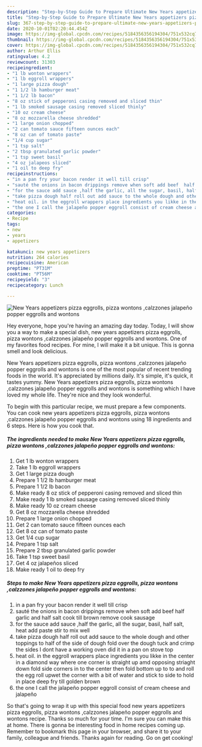 ```yaml
---
description: "Step-by-Step Guide to Prepare Ultimate New Years appetizers pizza eggrolls, pizza wontons ,calzzones jalapeño popper eggrolls and wontons"
title: "Step-by-Step Guide to Prepare Ultimate New Years appetizers pizza eggrolls, pizza wontons ,calzzones jalapeño popper eggrolls and wontons"
slug: 367-step-by-step-guide-to-prepare-ultimate-new-years-appetizers-pizza-eggrolls-pizza-wontons-calzzones-jalapeno-popper-eggrolls-and-wontons
date: 2020-10-01T02:20:44.454Z
image: https://img-global.cpcdn.com/recipes/5184356356194304/751x532cq70/new-years-appetizers-pizza-eggrolls-pizza-wontons-calzzones-jalapeno-popper-eggrolls-and-wontons-recipe-main-photo.jpg
thumbnail: https://img-global.cpcdn.com/recipes/5184356356194304/751x532cq70/new-years-appetizers-pizza-eggrolls-pizza-wontons-calzzones-jalapeno-popper-eggrolls-and-wontons-recipe-main-photo.jpg
cover: https://img-global.cpcdn.com/recipes/5184356356194304/751x532cq70/new-years-appetizers-pizza-eggrolls-pizza-wontons-calzzones-jalapeno-popper-eggrolls-and-wontons-recipe-main-photo.jpg
author: Arthur Ellis
ratingvalue: 4.2
reviewcount: 31303
recipeingredient:
- "1 lb wonton wrappers"
- "1 lb eggroll wrappers"
- "1 large pizza dough"
- "1 1/2 lb hamburger meat"
- "1 1/2 lb bacon"
- "8 oz stick of pepperoni casing removed and sliced thin"
- "1 lb smoked sausage casing removed sliced thinly"
- "10 oz cream cheese"
- "8 oz mozzarella cheese shredded"
- "1 large onion chopped"
- "2 can tomato sauce fifteen ounces each"
- "8 oz can of tomato paste"
- "1/4 cup sugar"
- "1 tsp salt"
- "2 tbsp granulated garlic powder"
- "1 tsp sweet basil"
- "4 oz jalapeos sliced"
- "1 oil to deep fry"
recipeinstructions:
- "in a pan fry your bacon render it well till crisp"
- "sauté the onions in bacon drippings remove when soft add beef  half garlic and half salt cook till brown remove cook sausage"
- "for the sauce add sauce ,half the garlic, all the sugar, basil, half salt, heat add paste stir to mix well"
- "take pizza dough half roll out add sauce to the whole dough and other toppings to half of the side of dough fold over the dough tuck and crimp the sides I dont have a working oven did it in a pan on stove top"
- "heat oil. in the eggroll wrappers place ingredients you likke in the center in a diamond way where one corner is straight up amd opposing striaght down fold side corners in to the center then fold bottom up to to and roll the egg roll upwet the corner with a bit of water and stick to side to hold in place deep fry till golden brown"
- "the one I call the jalapeño popper eggroll consist of cream cheese and jalapeño"
categories:
- Recipe
tags:
- new
- years
- appetizers

katakunci: new years appetizers 
nutrition: 264 calories
recipecuisine: American
preptime: "PT31M"
cooktime: "PT56M"
recipeyield: "3"
recipecategory: Lunch

---
```



![New Years appetizers pizza eggrolls, pizza wontons ,calzzones jalapeño popper eggrolls and wontons](https://img-global.cpcdn.com/recipes/5184356356194304/751x532cq70/new-years-appetizers-pizza-eggrolls-pizza-wontons-calzzones-jalapeno-popper-eggrolls-and-wontons-recipe-main-photo.jpg)

Hey everyone, hope you're having an amazing day today. Today, I will show you a way to make a special dish, new years appetizers pizza eggrolls, pizza wontons ,calzzones jalapeño popper eggrolls and wontons. One of my favorites food recipes. For mine, I will make it a bit unique. This is gonna smell and look delicious.



New Years appetizers pizza eggrolls, pizza wontons ,calzzones jalapeño popper eggrolls and wontons is one of the most popular of recent trending foods in the world. It's appreciated by millions daily. It's simple, it's quick, it tastes yummy. New Years appetizers pizza eggrolls, pizza wontons ,calzzones jalapeño popper eggrolls and wontons is something which I have loved my whole life. They're nice and they look wonderful.


To begin with this particular recipe, we must prepare a few components. You can cook new years appetizers pizza eggrolls, pizza wontons ,calzzones jalapeño popper eggrolls and wontons using 18 ingredients and 6 steps. Here is how you cook that.

<!--inarticleads1-->

##### The ingredients needed to make New Years appetizers pizza eggrolls, pizza wontons ,calzzones jalapeño popper eggrolls and wontons:

1. Get 1 lb wonton wrappers
1. Take 1 lb eggroll wrappers
1. Get 1 large pizza dough
1. Prepare 1 1/2 lb hamburger meat
1. Prepare 1 1/2 lb bacon
1. Make ready 8 oz stick of pepperoni casing removed and sliced thin
1. Make ready 1 lb smoked sausage casing removed sliced thinly
1. Make ready 10 oz cream cheese
1. Get 8 oz mozzarella cheese shredded
1. Prepare 1 large onion chopped
1. Get 2 can tomato sauce fifteen ounces each
1. Get 8 oz can of tomato paste
1. Get 1/4 cup sugar
1. Prepare 1 tsp salt
1. Prepare 2 tbsp granulated garlic powder
1. Take 1 tsp sweet basil
1. Get 4 oz jalapeños sliced
1. Make ready 1 oil to deep fry




<!--inarticleads2-->

##### Steps to make New Years appetizers pizza eggrolls, pizza wontons ,calzzones jalapeño popper eggrolls and wontons:

1. in a pan fry your bacon render it well till crisp
1. sauté the onions in bacon drippings remove when soft add beef  half garlic and half salt cook till brown remove cook sausage
1. for the sauce add sauce ,half the garlic, all the sugar, basil, half salt, heat add paste stir to mix well
1. take pizza dough half roll out add sauce to the whole dough and other toppings to half of the side of dough fold over the dough tuck and crimp the sides I dont have a working oven did it in a pan on stove top
1. heat oil. in the eggroll wrappers place ingredients you likke in the center in a diamond way where one corner is straight up amd opposing striaght down fold side corners in to the center then fold bottom up to to and roll the egg roll upwet the corner with a bit of water and stick to side to hold in place deep fry till golden brown
1. the one I call the jalapeño popper eggroll consist of cream cheese and jalapeño




So that's going to wrap it up with this special food new years appetizers pizza eggrolls, pizza wontons ,calzzones jalapeño popper eggrolls and wontons recipe. Thanks so much for your time. I'm sure you can make this at home. There is gonna be interesting food in home recipes coming up. Remember to bookmark this page in your browser, and share it to your family, colleague and friends. Thanks again for reading. Go on get cooking!
